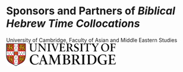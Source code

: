 # Sponsors and Partners of *Biblical Hebrew Time Collocations*

<span style="size:20pt"> University of Cambridge, Faculty of Asian and Middle Eastern Studies</span>
<img src="images/CambridgeU_color.jpg" width="295.25" height="61.375">
